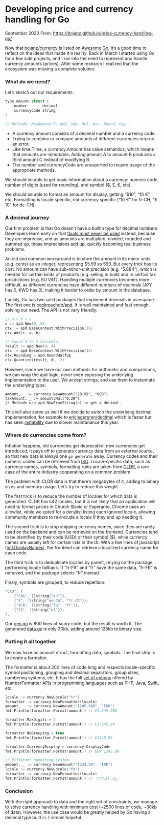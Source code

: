 # Developing price and currency handling for Go

 September 2020 From: https://bojanz.github.io/price-currency-handling-go/

Now that [bojanz/currency](https://github.com/bojanz/currency) is listed on [Awesome Go](https://awesome-go.com/), it’s a good time to reflect on the ideas that made it a reality. Back in March I started using Go for a few side projects, and I ran into the need to represent and handle currency amounts (prices). After some research I realized that the ecosystem was missing a complete solution.

### What do we need?

Let’s sketch out our requirements.

```c
type Amount struct {
	number       decimal
	currencyCode string
}

// Methods: NewAmount(), Add, Sub, Mul, Div, Round, Cmp...
```

- A currency amount consists of a decimal number and a currency code.
- Trying to combine or compare amounts of different currencies returns an error.
- Like time.Time, a currency.Amount has value semantics, which means  that amounts are immutable. Adding amount A to amount B produces a third amount C instead of modifying B.
- The number and currencyCode are unexported to require usage of the appropriate methods.

We should be able to get basic information about a currency: numeric code, number of digits (used for rounding), and symbol ($, £, €, etc).

We should be able to format an amount for display, getting “$10”, “10 €”, etc. Formatting is locale specific, not currency specific (“10 €” for fr-CH, “€ 10” for de-CH).

### A decimal journey

Our first problem is that Go doesn’t have a builtin type for decimal numbers. Developers learn early on that [floats must never be used](https://husobee.github.io/money/float/2016/09/23/never-use-floats-for-currency.html) instead, because they are imprecise, and as amounts are multiplied, divided, rounded and summed up, those  imprecisions add up, quickly becoming real business problems.

An old and common workaround is to store the amount in its minor  units (e.g. cents) as an integer, representing $5.99 as 599. But every trick has its cost. No amount can  have sub-minor-unit precision (e.g. “5.884”), which is needed for certain kinds of products (e.g. selling in bulk) and in certain tax jurisdictions (e.g. EU VAT). Handling multiple currencies becomes more difficult, as different  currencies have different numbers of decimals (JPY has 0, KWD has 3), making it harder to order by amount in the database.

Luckily, Go has two solid packages that implement decimals in userspace. The first one is [cockroachdb/apd](https://github.com/cockroachdb/apd). It is well maintained and fast enough, solving our need. The API is not very friendly:

```c
// a + b = c
c := apd.New(0, 0)
ctx := apd.BaseContext.WithPrecision(16)
ctx.Add(c, a, b)

// round d to 2 decimals.
result := apd.New(0, 0)
ctx := apd.BaseContext.WithPrecision(16)
ctx.Rounding = apd.RoundHalfUp
ctx.Quantize(result, d, -2)
```

However, since we have our own methods for arithmetic and comparisons, we can wrap the apd logic, never even exposing the underlying implementation to the user. We accept strings, and use them to instantiate the underlying type:

```
amount, _ := currency.NewAmount("20.99", "USD")
taxAmount, _ := amount.Mul("0.20")
// Methods use apd.NewFromString(n) to get a decimal.
```

This will also serve us well if we decide to switch the underlying decimal implementation, for example to [ericlagergren/decimal](https://github.com/ericlagergren/decimal) which is faster but has seen [instability](https://github.com/ericlagergren/decimal/issues/154) due to slower maintanance this year.

### Where do currencies come from?

Inflation happens, old currencies get deprecated, new currencies get introduced. It pays off to generate currency data from an external source, so that new data is always one `go generate` away. Currency codes and their numeric codes can be retrieved from [ISO](https://www.currency-iso.org/dam/downloads/lists/list_one.xml). Locale-specific data, such as currency names, symbols, formatting rules are taken from [CLDR](http://cldr.unicode.org/), a rare case of the entire industry cooperating on a common problem.

The problem with CLDR data is that there’s megabytes of it, adding to binary sizes and memory usage. Let’s try to reduce this weight.

The first trick is to reduce the number of locales for which data is  generated. CLDR has 542 locales, but it is not likely that an  application will need to format prices in Church Slavic or Esperanto. Chrome uses an allowlist, while we opted for a denylist listing each ignored locale,  allowing community members to re-include a locale if they end up needing it.

The second trick is to stop shipping currency names, since they are  rarely used on the backend and can be retrieved on the frontend. Currencies tend to be identified by their code (USD) or their symbol  ($), while currency names are usually left for certain lists in the UI. With a few lines of javascript ([Intl.DisplayNames](https://developer.mozilla.org/en-US/docs/Web/JavaScript/Reference/Global_Objects/Intl/DisplayNames)), the frontend can retrieve a localized currency name for each code.

The third trick is to deduplicate locales by parent, relying on the package performing locale fallback. If “fr-FR” and “fr” have the same data, “fr-FR” is removed, and the package selects “fr” instead.

Finaly, symbols are grouped, to reduce repetition:

```c
"CAD": {
	{"CA$", []string{"en"}},
	{"$", []string{"en-CA", "fr-CA"}},
	{"$CA", []string{"fa", "fr"}},
	{"C$", []string{"nl"}},
},
```

Our [gen.go](https://github.com/bojanz/currency/blob/master/gen.go) is 800 lines of scary code, but the result is worth it. The generated [data.go](https://github.com/bojanz/currency/blob/master/data.go) is only 30kb, adding around 128kb to binary size.

### Putting it all together

We now have an amount struct, formatting data, symbols. The final step is to create a formatter.

The formatter is about 200 lines of code long and respects locale-specific symbol positioning, grouping and decimal separators, group sizes, numbering systems, etc. It has the full [set of options](https://github.com/bojanz/currency/blob/master/formatter.go#L40) offered by NumberFormatter APIs in programming languages such as PHP, Java, Swift, etc.

```c
locale := currency.NewLocale("tr")
formatter := currency.NewFormatter(locale)
amount, _ := currency.NewAmount("1245.988", "EUR")
fmt.Println(formatter.Format(amount)) // €1.245,988

formatter.MaxDigits = 2
fmt.Println(formatter.Format(amount)) // €1.245,99

formatter.NoGrouping = true
fmt.Println(formatter.Format(amount)) // €1245,99

formatter.CurrencyDisplay = currency.DisplayCode
fmt.Println(formatter.Format(amount)) // EUR 1245,99

// Different numbering system.
amount, _ := currency.NewAmount("1234.59", "IRR")
locale := currency.NewLocale("fa")
formatter := currency.NewFormatter(locale)
fmt.Println(formatter.Format(amount)) // ‎ریال ۱٬۲۳۴٫۵۹
```

### Conclusion

With the right approach to data and the right set of constraints, we manage to solve currency handling with minimum cost (~2500 lines of code, ~30kb of data). However, the use case would be greatly helped by Go having a decimal type built in. I remain hopeful.